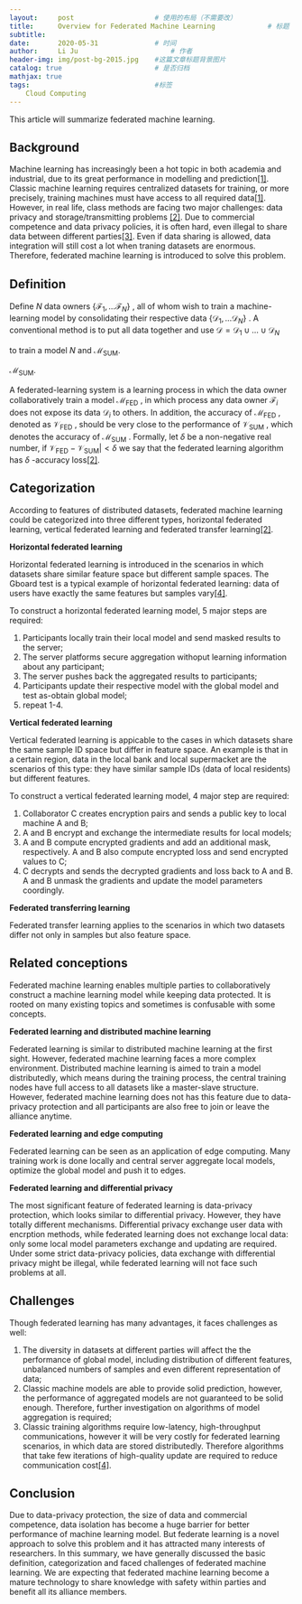 ```yaml
---
layout:     post   				    # 使用的布局（不需要改）
title:      Overview for Federated Machine Learning				# 标题 
subtitle:   
date:       2020-05-31 				# 时间
author:     Li Ju 						# 作者
header-img: img/post-bg-2015.jpg 	#这篇文章标题背景图片
catalog: true 						# 是否归档
mathjax: true
tags:								#标签
    Cloud Computing
---
```

This article will summarize federated machine learning. 

## Background
Machine learning has increasingly been a hot topic in both academia and industrial, due to its great performance in 
modelling and prediction[[1]](https://mitpress.mit.edu/books/introduction-machine-learning). 
Classic machine learning requires centralized datasets for training, or more 
precisely, training machines must have access to all required data[[1]](https://mitpress.mit.edu/books/introduction-machine-learning). 
However, in real life, class methods are facing two major challenges: data privacy and storage/transmitting problems
[[2]](https://arxiv.org/abs/1902.04885). Due to commercial competence and data privacy policies, 
it is often hard, even illegal to share data between different parties[[3]](https://eur-lex.europa.eu/legal-content/EN/TXT). 
Even if data sharing is allowed, data integration will still cost a lot when traning datasets are enormous. Therefore, 
federated machine learning is introduced to solve this problem. 

## Definition
Define $N$ data owners 
$\{\mathcal{F}_1, \dots \mathcal{F}_N\}$
, all of whom wish to train a machine-learning model by 
consolidating their respective data 
$\{\mathcal{D}_1, \dots \mathcal{D}_N\}$
. A conventional method is to put all data 
together and use 
$\mathcal{D} = \mathcal{D}_1\cup \dots \cup \mathcal{D}_N$

to train a model $N$ and $\mathcal{M}_{\text{SUM}}$. 

$\mathcal{M}_{\text{SUM}}$.

A federated-learning system is a learning process in which the data owner collaboratively train a model 
$\mathcal{M}_{\text{FED}}$
, in which process any data owner 
$\mathcal{F}_i$ 
does not expose its data 
$\mathcal{D}_i$
to others. In addition, the accuracy of 
$\mathcal{M}_{\text{FED}}$
, denoted as 
$\mathcal{V}_{\text{FED}}$
, should be very close to the performance of 
$\mathcal{V}_{\text{SUM}}$
, which denotes the 
accuracy of 
$\mathcal{M}_{\text{SUM}}$
. Formally, let 
$\delta$
be a non-negative real number, if 
$\mathcal{V}_{\text{FED}}-\mathcal{V}_{\text{SUM}}|<\delta$
we say that the federated learning algorithm has 
$\delta$
-accuracy loss[[2]](https://arxiv.org/abs/1902.04885). 

## Categorization
According to features of distributed datasets, federated machine learning could be categorized into three different types, 
horizontal federated learning, vertical federated learning and federated transfer learning[[2]](https://arxiv.org/abs/1902.04885). 

**Horizontal federated learning**

Horizontal federated learning is introduced in the scenarios in which datasets share similar feature space but different 
sample spaces. The Gboard test is a typical example of horizontal federated learning: data of users have exactly the 
same features but samples vary[[4]](https://ai.googleblog.com/2017/04/federated-learning-collaborative.html).

To construct a horizontal federated learning model, 5 major steps are required: 
1. Participants locally train their local model and send masked results to the server; 
2. The server platforms secure aggregation withoput learning information about any participant; 
3. The server pushes back the aggregated results to participants; 
4. Participants update their respective model with the global model and test as-obtain global model; 
5. repeat 1-4. 

**Vertical federated learning**

Vertical federated learning is appicable to the cases in which datasets share the same sample ID space but differ in 
feature space. An example is that in a certain region, data in the local bank and local supermacket are the scenarios 
of this type: they have similar sample IDs (data of local residents) but different features. 

To construct a vertical federated learning model, 4 major step are required: 
1. Collaborator C creates encryption pairs and sends a public key to local machine A and B; 
2. A and B encrypt and exchange the intermediate results for local models; 
3. A and B compute encrypted gradients and add an additional mask, respectively. A and B also compute encrypted loss and send encrypted values to C; 
4. C decrypts and sends the decrypted gradients and loss back to A and B. A and B unmask the gradients and update the model parameters coordingly. 

**Federated transferring learning**

Federated transfer learning applies to the scenarios in which two datasets differ not only in samples but also feature space. 

## Related conceptions
Federated machine learning enables multiple parties to collaboratively construct a machine learning model while keeping 
data protected. It is rooted on many existing topics and sometimes is confusable with some concepts. 

**Federated learning and distributed machine learning**

Federated learning is similar to distributed machine learning at the first sight. However, federated machine learning 
faces a more complex environment. Distributed machine learning is aimed to train a model distributedly, which means 
during the training process, the central training nodes have full access to all datasets like a master-slave structure. 
However, federated machine learning does not has this feature due to data-privacy protection and all participants are 
also free to join or leave the alliance anytime. 

**Federated learning and edge computing**

Federated learning can be seen as an application of edge computing. Many training work is done locally and central 
server aggregate local models, optimize the global model and push it to edges. 

**Federated learning and differential privacy**

The most significant feature of federated learning is data-privacy protection, which looks similar to differential 
privacy. However, they have totally different mechanisms. Differential privacy exchange user data with encrption 
methods, while federated learning does not exchange local data: only some local model parameters exchange and updating 
are required. Under some strict data-privacy policies, data exchange with differential privacy might be illegal, while 
federated learning will not face such problems at all. 

## Challenges
Though federated learning has many advantages, it faces challenges as well:

1. The diversity in datasets at different parties will affect the the performance of global model, including 
distribution of different features, unbalanced numbers of samples and even different representation of data;
2. Classic machine models are able to provide solid prediction, however, the performance of aggregated models are not 
guaranteed to be solid enough. Therefore, further investigation on algorithms of model aggregation is required;
3. Classic training algorithms require low-latency, high-throughput communications, however it will be very costly for 
federated learning scenarios, in which data are stored distributedly. Therefore algorithms that take few iterations of 
high-quality update are required to reduce communication cost[[4]](https://ai.googleblog.com/2017/04/federated-learning-collaborative.html). 

## Conclusion
Due to data-privacy protection, the size of data and commercial competence, data isolation has become a huge barrier 
for better performance of machine learning model. But federate learning is a novel approach to solve this problem and 
it has attracted many interests of researchers. In this summary, we have generally discussed the basic definition, 
categorization and faced challenges of federated machine learning. We are expecting that federated machine learning 
become a mature technology to share knowledge with safety within parties and benefit all its alliance members. 


